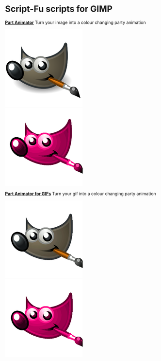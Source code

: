 # Script-Fu scripts for GIMP

**[Part Animator](party-animator.scm)**
Turn your image into a colour changing party animation

<img src="demo/party-animator/before.png" width="256"/> <img src="demo/party-animator/after.gif" width="256"/>

**[Part Animator for GIFs](party-animator-for-gifs.scm)**
Turn your gif into a colour changing party animation

<img src="demo/party-animator-for-gifs/before.gif" width="256"/> <img src="demo/party-animator-for-gifs/after.gif" width="256"/>
